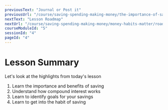 ```yaml
---
previousText: "Journal or Post it"
previousUrl: "/course/saving-spending-making-money/the-importance-of-saving/journal-or-post-it"
nextText: "Lesson Roadmap"
nextUrl: "/course/saving-spending-making-money/money-habits-matter/roadmap"
courseModuleId: "5"
sessionId: "4"
pageId: "4"
---
```



# Lesson Summary 

<sparkle-character-intro position="right" character="jen">
Let's look at the highlights from today's lesson
</sparkle-character-intro>

1. Learn the importance and benefits of saving
2. Understand how compound interest works
3. Learn to identify goals for your savings
4. Learn to get into the habit of saving
